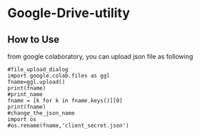 # Google-Drive-utility
## How to Use
from google colaboratory, you can upload json file as following
```
#file_upload_dialog
import google.colab.files as ggl
fname=ggl.upload()
print(fname)
#print_name
fname = [k for k in fname.keys()][0]
print(fname)
#change_the_json_name
import os
#os.rename(fname,'client_secret.json')

```
